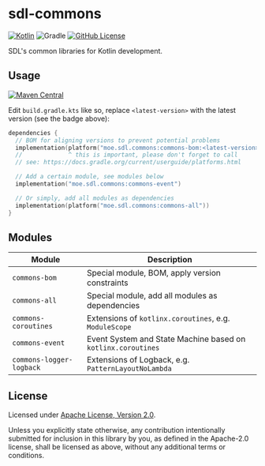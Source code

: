 # sdl-commons

[![Kotlin](https://img.shields.io/badge/kotlin-1.9.10-%237F52FF.svg?style=flat-square&logo=kotlin&logoColor=white)](http://kotlinlang.org)
![Gradle](https://img.shields.io/badge/Gradle-8.3.0-02303A.svg?style=flat-square&logo=Gradle&logoColor=white)
[![GitHub License](https://img.shields.io/badge/License-Apache%20License%202.0-blue.svg?style=flat-square)](http://www.apache.org/licenses/LICENSE-2.0)

SDL's common libraries for Kotlin development.

## Usage

[![Maven Central](https://img.shields.io/maven-central/v/moe.sdl.commons/commons-all.svg?style=flat-square)](https://central.sonatype.com/search?q=g%3Amoe.sdl.commons&smo=true)

Edit `build.gradle.kts` like so, replace `<latest-version>` with the latest version (see the badge above):

```kotlin
dependencies {
  // BOM for aligning versions to prevent potential problems
  implementation(platform("moe.sdl.commons:commons-bom:<latest-version>"))
  //             ^ this is important, please don't forget to call
  // see: https://docs.gradle.org/current/userguide/platforms.html

  // Add a certain module, see modules below 
  implementation("moe.sdl.commons:commons-event")

  // Or simply, add all modules as dependencies
  implementation(platform("moe.sdl.commons:commons-all"))
}
```

## Modules

| Module                   | Description                                                  |
|--------------------------|--------------------------------------------------------------|
| `commons-bom`            | Special module, BOM, apply version constraints               |
| `commons-all`            | Special module, add all modules as dependencies              |
| `commons-coroutines`     | Extensions of `kotlinx.coroutines`, e.g. `ModuleScope`       |
| `commons-event`          | Event System and State Machine based on `kotlinx.coroutines` |
| `commons-logger-logback` | Extensions of Logback, e.g. `PatternLayoutNoLambda`          |

## License

Licensed under <a href="LICENSE">Apache License, Version
2.0</a>.

Unless you explicitly state otherwise, any contribution intentionally submitted
for inclusion in this library by you, as defined in the Apache-2.0 license, shall
be licensed as above, without any additional terms or conditions.
